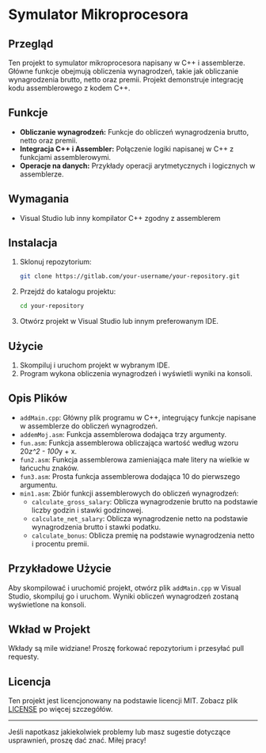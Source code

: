 # Symulator Mikroprocesora

## Przegląd
Ten projekt to symulator mikroprocesora napisany w C++ i assemblerze. Główne funkcje obejmują obliczenia wynagrodzeń, takie jak obliczanie wynagrodzenia brutto, netto oraz premii. Projekt demonstruje integrację kodu assemblerowego z kodem C++.

## Funkcje
- **Obliczanie wynagrodzeń:** Funkcje do obliczeń wynagrodzenia brutto, netto oraz premii.
- **Integracja C++ i Assembler:** Połączenie logiki napisanej w C++ z funkcjami assemblerowymi.
- **Operacje na danych:** Przykłady operacji arytmetycznych i logicznych w assemblerze.

## Wymagania
- Visual Studio lub inny kompilator C++ zgodny z assemblerem

## Instalacja
1. Sklonuj repozytorium:
    ```sh
    git clone https://gitlab.com/your-username/your-repository.git
    ```
2. Przejdź do katalogu projektu:
    ```sh
    cd your-repository
    ```
3. Otwórz projekt w Visual Studio lub innym preferowanym IDE.

## Użycie
1. Skompiluj i uruchom projekt w wybranym IDE.
2. Program wykona obliczenia wynagrodzeń i wyświetli wyniki na konsoli.

## Opis Plików
- `addMain.cpp`: Główny plik programu w C++, integrujący funkcje napisane w assemblerze do obliczeń wynagrodzeń.
- `addemMoj.asm`: Funkcja assemblerowa dodająca trzy argumenty.
- `fun.asm`: Funkcja assemblerowa obliczająca wartość według wzoru 20*z^2 - 100*y + x.
- `fun2.asm`: Funkcja assemblerowa zamieniająca małe litery na wielkie w łańcuchu znaków.
- `fun3.asm`: Prosta funkcja assemblerowa dodająca 10 do pierwszego argumentu.
- `min1.asm`: Zbiór funkcji assemblerowych do obliczeń wynagrodzeń:
  - `calculate_gross_salary`: Oblicza wynagrodzenie brutto na podstawie liczby godzin i stawki godzinowej.
  - `calculate_net_salary`: Oblicza wynagrodzenie netto na podstawie wynagrodzenia brutto i stawki podatku.
  - `calculate_bonus`: Oblicza premię na podstawie wynagrodzenia netto i procentu premii.

## Przykładowe Użycie
Aby skompilować i uruchomić projekt, otwórz plik `addMain.cpp` w Visual Studio, skompiluj go i uruchom. Wyniki obliczeń wynagrodzeń zostaną wyświetlone na konsoli.

## Wkład w Projekt
Wkłady są mile widziane! Proszę forkować repozytorium i przesyłać pull requesty.

## Licencja
Ten projekt jest licencjonowany na podstawie licencji MIT. Zobacz plik [LICENSE](LICENSE) po więcej szczegółów.

---

Jeśli napotkasz jakiekolwiek problemy lub masz sugestie dotyczące usprawnień, proszę dać znać. Miłej pracy!
